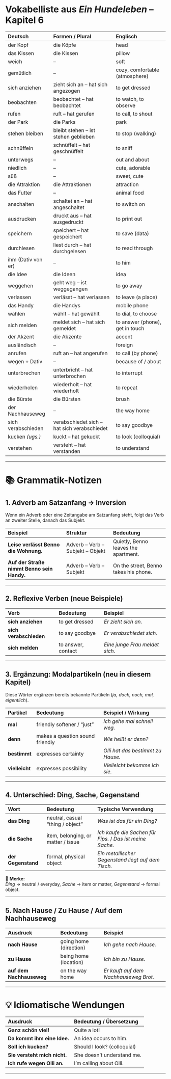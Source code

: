 # Vokabelliste aus _Ein Hundeleben_ – Kapitel 6

| Deutsch            | Formen / Plural                             | Englisch                        |
| :----------------- | :------------------------------------------ | :------------------------------ |
| der Kopf           | die Köpfe                                   | head                            |
| das Kissen         | die Kissen                                  | pillow                          |
| weich              | –                                           | soft                            |
| gemütlich          | –                                           | cozy, comfortable (atmosphere)  |
| sich anziehen      | zieht sich an – hat sich angezogen          | to get dressed                  |
| beobachten         | beobachtet – hat beobachtet                 | to watch, to observe            |
| rufen              | ruft – hat gerufen                          | to call, to shout               |
| der Park           | die Parks                                   | park                            |
| stehen bleiben     | bleibt stehen – ist stehen geblieben        | to stop (walking)               |
| schnüffeln         | schnüffelt – hat geschnüffelt               | to sniff                        |
| unterwegs          | –                                           | out and about                   |
| niedlich           | –                                           | cute, adorable                  |
| süß                | –                                           | sweet, cute                     |
| die Attraktion     | die Attraktionen                            | attraction                      |
| das Futter         | –                                           | animal food                     |
| anschalten         | schaltet an – hat angeschaltet              | to switch on                    |
| ausdrucken         | druckt aus – hat ausgedruckt                | to print out                    |
| speichern          | speichert – hat gespeichert                 | to save (data)                  |
| durchlesen         | liest durch – hat durchgelesen              | to read through                 |
| ihm (Dativ von er) | –                                           | to him                          |
| die Idee           | die Ideen                                   | idea                            |
| weggehen           | geht weg – ist weggegangen                  | to go away                      |
| verlassen          | verlässt – hat verlassen                    | to leave (a place)              |
| das Handy          | die Handys                                  | mobile phone                    |
| wählen             | wählt – hat gewählt                         | to dial, to choose              |
| sich melden        | meldet sich – hat sich gemeldet             | to answer (phone), get in touch |
| der Akzent         | die Akzente                                 | accent                          |
| ausländisch        | –                                           | foreign                         |
| anrufen            | ruft an – hat angerufen                     | to call (by phone)              |
| wegen + Dativ      | –                                           | because of / about              |
| unterbrechen       | unterbricht – hat unterbrochen              | to interrupt                    |
| wiederholen        | wiederholt – hat wiederholt                 | to repeat                       |
| die Bürste         | die Bürsten                                 | brush                           |
| der Nachhauseweg   | –                                           | the way home                    |
| sich verabschieden | verabschiedet sich – hat sich verabschiedet | to say goodbye                  |
| kucken _(ugs.)_    | kuckt – hat gekuckt                         | to look (colloquial)            |
| verstehen          | versteht – hat verstanden                   | to understand                   |

---

# 📚 Grammatik-Notizen

## 1. Adverb am Satzanfang → Inversion

Wenn ein Adverb oder eine Zeitangabe am Satzanfang steht, folgt das Verb an zweiter Stelle, danach das Subjekt.

| Beispiel                                   | Struktur                         | Bedeutung                             |
| :----------------------------------------- | :------------------------------- | :------------------------------------ |
| **Leise verlässt Benno die Wohnung.**      | Adverb – Verb – Subjekt – Objekt | Quietly, Benno leaves the apartment.  |
| **Auf der Straße nimmt Benno sein Handy.** | Adverb – Verb – Subjekt          | On the street, Benno takes his phone. |

---

## 2. Reflexive Verben (neue Beispiele)

| Verb                   | Bedeutung          | Beispiel                       |
| :--------------------- | :----------------- | :----------------------------- |
| **sich anziehen**      | to get dressed     | _Er zieht sich an._            |
| **sich verabschieden** | to say goodbye     | _Er verabschiedet sich._       |
| **sich melden**        | to answer, contact | _Eine junge Frau meldet sich._ |

---

## 3. Ergänzung: Modalpartikeln (neu in diesem Kapitel)

Diese Wörter ergänzen bereits bekannte Partikeln (_ja, doch, noch, mal, eigentlich_).

| Partikel       | Bedeutung                       | Beispiel / Wirkung                |
| :------------- | :------------------------------ | :-------------------------------- |
| **mal**        | friendly softener / “just”      | _Ich gehe mal schnell weg._       |
| **denn**       | makes a question sound friendly | _Wie heißt er denn?_              |
| **bestimmt**   | expresses certainty             | _Olli hat das bestimmt zu Hause._ |
| **vielleicht** | expresses possibility           | _Vielleicht bekomme ich sie._     |

---

## 4. Unterschied: **Ding**, **Sache**, **Gegenstand**

| Wort               | Bedeutung                          | Typische Verwendung                                       |
| :----------------- | :--------------------------------- | :-------------------------------------------------------- |
| **das Ding**       | neutral, casual “thing / object”   | _Was ist das für ein Ding?_                               |
| **die Sache**      | item, belonging, or matter / issue | _Ich kaufe die Sachen für Fips._ / _Das ist meine Sache._ |
| **der Gegenstand** | formal, physical object            | _Ein metallischer Gegenstand liegt auf dem Tisch._        |

🧠 **Merke:**  
_Ding_ → neutral / everyday, _Sache_ → item or matter, _Gegenstand_ → formal object.

---

## 5. Nach Hause / Zu Hause / Auf dem Nachhauseweg

| Ausdruck                 | Bedeutung              | Beispiel                              |
| :----------------------- | :--------------------- | :------------------------------------ |
| **nach Hause**           | going home (direction) | _Ich gehe nach Hause._                |
| **zu Hause**             | being home (location)  | _Ich bin zu Hause._                   |
| **auf dem Nachhauseweg** | on the way home        | _Er kauft auf dem Nachhauseweg Brot._ |

---

# 💡 Idiomatische Wendungen

| Ausdruck                     | Bedeutung / Übersetzung     |
| :--------------------------- | :-------------------------- |
| **Ganz schön viel!**         | Quite a lot!                |
| **Da kommt ihm eine Idee.**  | An idea occurs to him.      |
| **Soll ich kucken?**         | Should I look? (colloquial) |
| **Sie versteht mich nicht.** | She doesn’t understand me.  |
| **Ich rufe wegen Olli an.**  | I’m calling about Olli.     |

---
